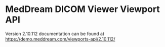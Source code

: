 # MedDream DICOM Viewer Viewport API
Version 2.10.112 documentation can be found at https://demo.meddream.com/viewports-api/2.10.112/
